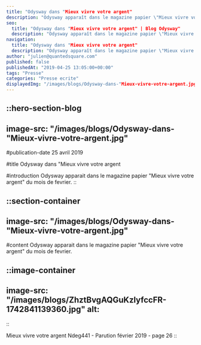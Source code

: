 ```yaml
---
title: "Odysway dans "Mieux vivre votre argent"
description: "Odysway apparaît dans le magazine papier \"Mieux vivre votre argent\" du mois de février. Mieux vivre votre argent Ndeg441 - parution février 2019 - page 2."
seo:
  title: "Odysway dans "Mieux vivre votre argent" | Blog Odysway"
  description: "Odysway apparaît dans le magazine papier \"Mieux vivre votre argent\" du mois de février."
navigation:
  title: "Odysway dans "Mieux vivre votre argent"
  description: "Odysway apparaît dans le magazine papier \"Mieux vivre votre argent\" du mois de février. Mieux vivre votre argent Ndeg441 - parution février 2019 - page 2."
author: "julien@quantedsquare.com"
published: false
publishedAt: "2019-04-25 13:05:00+00:00"
tags: "Presse"
categories: "Presse ecrite"
displayedImg: "/images/blogs/Odysway-dans-"Mieux-vivre-votre-argent.jpg"
---
```


::hero-section-blog
---
image-src: "/images/blogs/Odysway-dans-"Mieux-vivre-votre-argent.jpg"
---
#publication-date
25 avril 2019

#title
Odysway dans "Mieux vivre votre argent

#introduction
Odysway apparait dans le magazine papier "Mieux vivre votre argent" du mois de fevrier.
::

::section-container
---
image-src: "/images/blogs/Odysway-dans-"Mieux-vivre-votre-argent.jpg"
---
#content
Odysway apparait dans le magazine papier "Mieux vivre votre argent" du mois de fevrier.

  
  

::image-container
---
image-src: "/images/blogs/ZhztBvgAQGuKzlyfccFR-1742841139360.jpg"
alt: 
---
::

Mieux vivre votre argent Ndeg441 - Parution février 2019 - page 26
::
